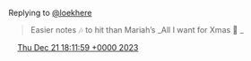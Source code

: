 Replying to [@loekhere](https://twitter.com/loekhere/status/1737492583503245491)

> Easier notes 🎶 to hit than Mariah’s \_All I want for Xmas 🎅 \_

<img src="../../media/tweet.ico" width="12" /> [Thu Dec 21 18:11:59 +0000 2023](https://twitter.com/DromerDenker/status/1737898723827495257)